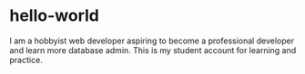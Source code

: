 # hello-world
I am a hobbyist web developer aspiring to become a professional developer and learn more database admin.
This is my student account for learning and practice.
